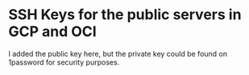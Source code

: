 # SSH Keys for the public servers in GCP and OCI
I added the public key here, but the private key could be found on 1password for security purposes. 